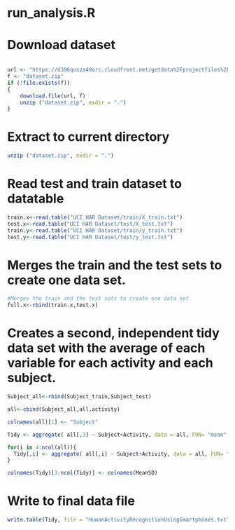 run_analysis.R
==============

Download dataset 
==============

```R

url <- "https://d396qusza40orc.cloudfront.net/getdata%2Fprojectfiles%2FUCI%20HAR%20Dataset.zip"
f <- "dataset.zip"
if (!file.exists(f))
{
	download.file(url, f)
	unzip ("dataset.zip", exdir = ".")
}

```

Extract to current directory
==============

```R
unzip ("dataset.zip", exdir = ".")
```


Read test and train dataset to datatable 
==============

```R
train.x<-read.table("UCI HAR Dataset/train/X_train.txt")
test.x<-read.table("UCI HAR Dataset/test/X_test.txt")
train.y<-read.table("UCI HAR Dataset/train/y_train.txt")
test.y<-read.table("UCI HAR Dataset/test/y_test.txt")
```


Merges the train and the test sets to create one data set.
==============

```R
#Merges the train and the test sets to create one data set.
full.x<-rbind(train.x,test.x)
```


Creates a second, independent tidy data set with the average of each variable for each activity and each subject.
==============
```R
Subject_all<-rbind(Subject_train,Subject_test)

all<-cbind(Subject_all,all.activity)

colnames(all)[1] <- "Subject"

Tidy <- aggregate( all[,3] ~ Subject+Activity, data = all, FUN= "mean" )

for(i in 4:ncol(all)){
  Tidy[,i] <- aggregate( all[,i] ~ Subject+Activity, data = all, FUN= "mean" )[,3]
}

colnames(Tidy)[3:ncol(Tidy)] <- colnames(MeanSD)
```

Write to final data file
==============

```R
write.table(Tidy, file = "HumanActivityRecognitionUsingSmartphones.txt",row.name=FALSE)
```